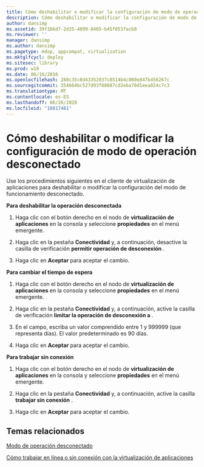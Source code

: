 ```yaml
---
title: Cómo deshabilitar o modificar la configuración de modo de operación desconectado
description: Cómo deshabilitar o modificar la configuración de modo de operación desconectado
author: dansimp
ms.assetid: 39f166d7-2d25-4899-8405-b45f051facb8
ms.reviewer: ''
manager: dansimp
ms.author: dansimp
ms.pagetype: mdop, appcompat, virtualization
ms.mktglfcycl: deploy
ms.sitesec: library
ms.prod: w10
ms.date: 06/16/2016
ms.openlocfilehash: 288c35c8d43352037c8514b4c060e847b456267c
ms.sourcegitcommit: 354664bc527d93f80687cd2eba70d1eea024c7c3
ms.translationtype: MT
ms.contentlocale: es-ES
ms.lasthandoff: 06/26/2020
ms.locfileid: "10817481"
---
```

# Cómo deshabilitar o modificar la configuración de modo de operación desconectado


Use los procedimientos siguientes en el cliente de virtualización de aplicaciones para deshabilitar o modificar la configuración del modo de funcionamiento desconectado.

**Para deshabilitar la operación desconectada**

1.  Haga clic con el botón derecho en el nodo de **virtualización de aplicaciones** en la consola y seleccione **propiedades** en el menú emergente.

2.  Haga clic en la pestaña **Conectividad** y, a continuación, desactive la casilla de verificación **permitir operación de desconexión** .

3.  Haga clic en **Aceptar** para aceptar el cambio.

**Para cambiar el tiempo de espera**

1.  Haga clic con el botón derecho en el nodo de **virtualización de aplicaciones** en la consola y seleccione **propiedades** en el menú emergente.

2.  Haga clic en la pestaña **Conectividad** y, a continuación, active la casilla de verificación **limitar la operación de desconexión a** .

3.  En el campo, escriba un valor comprendido entre 1 y 999999 (que representa días). El valor predeterminado es 90 días.

4.  Haga clic en **Aceptar** para aceptar el cambio.

**Para trabajar sin conexión**

1.  Haga clic con el botón derecho en el nodo de **virtualización de aplicaciones** en la consola y seleccione **propiedades** en el menú emergente.

2.  Haga clic en la pestaña **Conectividad** y, a continuación, active la casilla **trabajar sin conexión** .

3.  Haga clic en **Aceptar** para aceptar el cambio.

## Temas relacionados


[Modo de operación desconectado](disconnected-operation-mode.md)

[Cómo trabajar en línea o sin conexión con la virtualización de aplicaciones](how-to-work-offline-or-online-with-application-virtualization.md)

 

 





